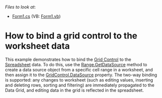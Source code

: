 <!-- default file list -->
*Files to look at*:

* [Form1.cs](./CS/Spreadsheet_BindToDataSource/Form1.cs) (VB: [Form1.vb](./VB/Spreadsheet_BindToDataSource/Form1.vb))
<!-- default file list end -->
# How to bind a grid control to the worksheet data


<p>This example demonstrates how to bind the <a href="https://documentation.devexpress.com/#WindowsForms/CustomDocument3455">Grid Control</a> to the <a href="https://documentation.devexpress.com/#WindowsForms/CustomDocument12063">Spreadsheet</a> data. To do this, use the <a href="http://documentation.devexpress.com/#CoreLibraries/DevExpressSpreadsheetRange_GetDataSourcetopic">Range.GetDataSource</a> method to create a data source object from a specific cell range in a worksheet, and then assign it to the <a href="https://documentation.devexpress.com/#WindowsForms/DevExpressXtraGridGridControl_DataSourcetopic">GridControl.DataSource</a> property. The two-way binding is supported: any changes to worksheet (such as editing values, inserting and deleting rows, sorting and filtering) are immediately propagated to the Data Grid, and editing data in the grid is reflected in the spreadsheet.</p>

<br/>


